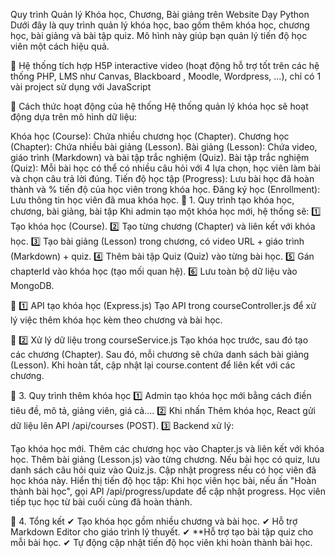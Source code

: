 Quy trình Quản lý Khóa học, Chương, Bài giảng trên Website Dạy Python
Dưới đây là quy trình quản lý khóa học, bao gồm thêm khóa học, chương học, bài giảng và bài tập quiz. Mô hình này giúp bạn quản lý tiến độ học viên một cách hiệu quả.

📌 Hệ thống tích hợp H5P interactive video (hoạt động hỗ trợ tốt trên các hệ thống PHP, LMS như Canvas, Blackboard , Moodle, Wordpress, ...), chỉ có 1 vài project sử dụng với JavaScript

📌 Cách thức hoạt động của hệ thống
Hệ thống quản lý khóa học sẽ hoạt động dựa trên mô hình dữ liệu:

Khóa học (Course): Chứa nhiều chương học (Chapter).
Chương học (Chapter): Chứa nhiều bài giảng (Lesson).
Bài giảng (Lesson): Chứa video, giáo trình (Markdown) và bài tập trắc nghiệm (Quiz).
Bài tập trắc nghiệm (Quiz): Mỗi bài học có thể có nhiều câu hỏi với 4 lựa chọn, học viên làm bài và chọn câu trả lời đúng.
Tiến độ học tập (Progress): Lưu bài học đã hoàn thành và % tiến độ của học viên trong khóa học.
Đăng ký học (Enrollment): Lưu thông tin học viên đã mua khóa học.
📌 1. Quy trình tạo khóa học, chương, bài giảng, bài tập
Khi admin tạo một khóa học mới, hệ thống sẽ:
1️⃣ Tạo khóa học (Course).
2️⃣ Tạo từng chương (Chapter) và liên kết với khóa học.
3️⃣ Tạo bài giảng (Lesson) trong chương, có video URL + giáo trình (Markdown) + quiz.
4️⃣ Thêm bài tập Quiz (Quiz) vào từng bài học.
5️⃣ Gán chapterId vào khóa học (tạo mối quan hệ).
6️⃣ Lưu toàn bộ dữ liệu vào MongoDB.

📌 1️⃣ API tạo khóa học (Express.js)
Tạo API trong courseController.js để xử lý việc thêm khóa học kèm theo chương và bài học.


📌 2️⃣ Xử lý dữ liệu trong courseService.js
Tạo khóa học trước, sau đó tạo các chương (Chapter).
Sau đó, mỗi chương sẽ chứa danh sách bài giảng (Lesson).
Khi hoàn tất, cập nhật lại course.content để liên kết với các chương.

📌 3. Quy trình thêm khóa học
1️⃣ Admin tạo khóa học mới bằng cách điền tiêu đề, mô tả, giảng viên, giá cả....
2️⃣ Khi nhấn Thêm khóa học, React gửi dữ liệu lên API /api/courses (POST).
3️⃣ Backend xử lý:

Tạo khóa học mới.
Thêm các chương học vào Chapter.js và liên kết với khóa học.
Thêm bài giảng (Lesson.js) vào từng chương.
Nếu bài học có quiz, lưu danh sách câu hỏi quiz vào Quiz.js.
Cập nhật progress nếu có học viên đã học khóa này.
Hiển thị tiến độ học tập:
Khi học viên học bài, nếu ấn "Hoàn thành bài học", gọi API /api/progress/update để cập nhật progress.
Học viên tiếp tục học từ bài cuối cùng đã hoàn thành.

📌 4. Tổng kết
✔ Tạo khóa học gồm nhiều chương và bài học.
✔ Hỗ trợ Markdown Editor cho giáo trình lý thuyết.
✔ **Hỗ trợ tạo bài tập quiz cho mỗi bài học.
✔ Tự động cập nhật tiến độ học viên khi hoàn thành bài học.